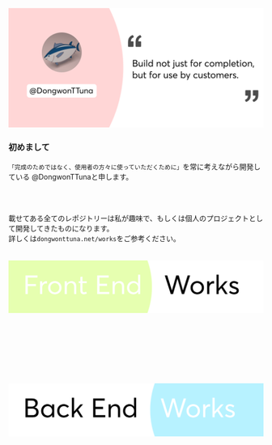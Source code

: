 ![Top Banner](img/topBanner.png)


### 初めまして

`「完成のためではなく、使用者の方々に使っていただくために」`を常に考えながら開発している
@DongwonTTunaと申します。


<br/>
<br/>


載せてある全てのレポジトリーは私が趣味で、もしくは個人のプロジェクトとして開発してきたものになります。<br/>
詳しくは`dongwonttuna.net/works`をご参考ください。
<br/>
<br/>
<br/>
<img src="img/frontendWorks.png"  width="100%" height="auto" style="max-height: 400px">
<br/>
<br/>
<br/>
<br/>
<br/>
<br/>
<br/>
<br/>
<br/>
![Top Banner](img/backendWorks.png)
<br/>
<br/>
<br/>
<br/>
<br/>
<br/>
<br/>
<br/>
<br/>